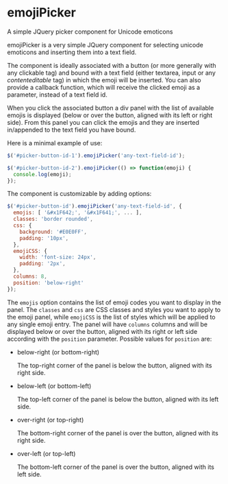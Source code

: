 # emojiPicker
A simple JQuery picker component for Unicode emoticons

emojiPicker is a very simple JQuery component for selecting unicode emoticons and inserting them into a text field.

The component is ideally associated with a button (or more generally with any clickable tag) and bound with a text field (either textarea, input or any _contenteditable_ tag) in which the emoji will be inserted. You can also provide a callback function, which will receive the clicked emoji as a parameter, instead of a text field id.

When you click the associated button a div panel with the list of available emojis is displayed (below or over the button, aligned with its left or right side). From this panel you can click the emojis and they are inserted in/appended to the text field you have bound.

Here is a minimal example of use:

```javascript
$('#picker-button-id-1').emojiPicker('any-text-field-id');

$('#picker-button-id-2').emojiPicker(() => function(emoji) { 
  console.log(emoji); 
});
```

The component is customizable by adding options:

```javascript
$('#picker-button-id').emojiPicker('any-text-field-id', {
  emojis: [ '&#x1F642;', '&#x1F641;', ... ],
  classes: 'border rounded',
  css: {
    background: '#E0E0FF',
    padding: '10px',
  },
  emojiCSS: {
    width: 'font-size: 24px',
    padding: '2px',
  },
  columns: 8,
  position: 'below-right'
});
```
The `emojis` option contains the list of emoji codes you want to display in the panel. The `classes` and `css` are CSS classes and styles you want to apply to the emoji panel, while `emojiCSS` is the list of styles which will be applied to any single emoji entry.
The panel will have `columns` columns and will be displayed below or over the button, aligned with its right or left side according with the `position` parameter. Possible values for `position` are:
- below-right (or bottom-right)

   The top-right corner of the panel is below the button, aligned with its right side.

- below-left (or bottom-left)

   The top-left corner of the panel is below the button, aligned with its left side.
   
- over-right (or top-right)

   The bottom-right corner of the panel is over the button, aligned with its right side.
   
- over-left (or top-left)

   The bottom-left corner of the panel is over the button, aligned with its left side.


